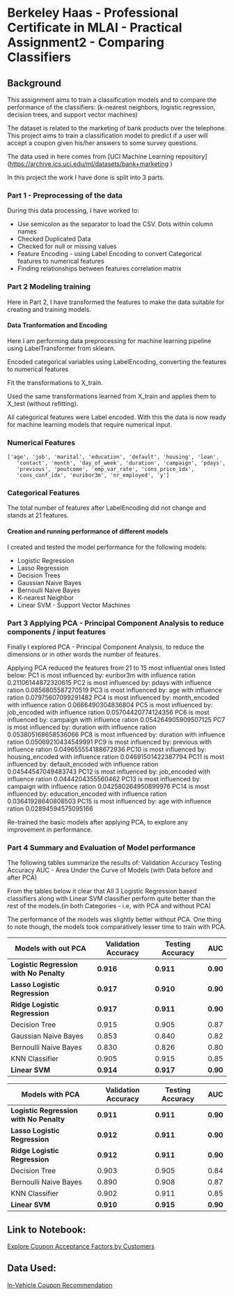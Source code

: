 # Berkeley Haas - Professional Certificate in MLAI - Practical Assignment2 - Comparing Classifiers

## Background
 This assignment aims to train a classification models and to compare the performance of the classifiers:
 (k-nearest neighbors, logistic regression, decision trees, and support vector machines) 
 
The dataset is related to the marketing of bank products over the telephone.
This project aims to train a classification model to predict if a user will accept a coupon given his/her answers to some survey questions.

The data used in here comes from [UCI Machine Learning repository] (https://archive.ics.uci.edu/ml/datasets/bank+marketing )

In this project the work I have done is split into 3 parts.

### Part 1 - Preprocessing of the data
During this data processing, I have worked to:

* Use semicolon as the separator to load the CSV. Dots within column names
* Checked Duplicated Data
* Checked for null or missing values
* Feature Encoding - using Label Encoding to convert Categorical features to numerical features
* Finding relationships between features correlation matrix

### Part 2 Modeling training

Here in Part 2, I have transformed the features to make the data suitable for creating and training models. 

#### Data Tranformation and Encoding
Here I am performing data preprocessing for machine learning pipeline using LabelTransformer from sklearn. 

Encoded categorical variables using LabelEncoding, converting the features to numerical features

Fit the transformations to X_train.

Used the same transformations learned from X_train and applies them to X_test (without refitting).

All categorical features were Label encoded.
With this the data is now ready for machine learning models that require numerical input.

### Numerical Features
    ['age', 'job', 'marital', 'education', 'default', 'housing', 'loan',
       'contact', 'month', 'day_of_week', 'duration', 'campaign', 'pdays',
       'previous', 'poutcome', 'emp_var_rate', 'cons_price_idx',
       'cons_conf_idx', 'euribor3m', 'nr_employed', 'y']

### Categorical Features

The total number of features after LabelEncoding did not change and stands at 21 features. 

#### Creation and running performance of different models

 I created and tested the model performance for the following models:
 
 * Logistic Regression
 * Lasso Regression
 * Decision Trees
 * Gaussian Naive Bayes
 * Bernoulli Naive Bayes
 * K-nearest Neighbor
 * Linear SVM - Support Vector Machines

### Part 3 Applying PCA - Principal Component Analysis to reduce components / input features

Finally I explored PCA - Principal Component Analysis, to reduce the dimensions or in other words the number of features. 

Applying PCA reduced the features from 21 to 15 most influential ones listed below:
PC1 is most influenced by: euribor3m with influence ration 0.21106144872320615
PC2 is most influenced by: pdays with influence ration 0.0856805587270519
PC3 is most influenced by: age with influence ration 0.07975607099291482
PC4 is most influenced by: month_encoded with influence ration 0.0666490304836804
PC5 is most influenced by: job_encoded with influence ration 0.05704420774124356
PC6 is most influenced by: campaign with influence ration 0.054264905909507125
PC7 is most influenced by: duration with influence ration 0.053805168658536066
PC8 is most influenced by: duration with influence ration 0.05069210434549991
PC9 is most influenced by: previous with influence ration 0.049655554188672936
PC10 is most influenced by: housing_encoded with influence ration 0.04691501422387794
PC11 is most influenced by: default_encoded with influence ration 0.04544547049483743
PC12 is most influenced by: job_encoded with influence ration 0.0444204355560462
PC13 is most influenced by: campaign with influence ration 0.042580264950899976
PC14 is most influenced by: education_encoded with influence ration 0.03641928640808503
PC15 is most influenced by: age with influence ration 0.02894594575095166

Re-trained the basic models after applying PCA, to explore any improvement in performance. 

### Part 4 Summary and Evaluation of Model performance

The following tables summarize the results of:
 Validation Accuracy
 Testing Accuracy
 AUC - Area Under the Curve of Models (with Data before and after PCA) 

From the tables below it clear that All 3 Logistic Regression based classifiers along with Linear SVM classifier perform quite better than the rest of the models.(in both Categories - i.e, with PCA and without PCA)

The performance of the models was slightly better without PCA. 
One thing to note though, the models took comparatively lesser time to train with PCA.  

| Models with out PCA | Validation Accuracy|Testing Accuracy|AUC|
|-------|---------|-------|-----------|
|**Logistic Regression with No Penalty**|**0.916**|**0.911**|**0.90**|
|**Lasso Logistic Regression**|**0.917**|**0.910**|**0.90**|
|**Ridge Logistic Regression**|**0.917**|**0.911**|**0.90**|
|Decision Tree|0.915|0.905|0.87|
|Gaussian Naive Bayes|0.853|0.840|0.82|
|Bernoulli Naive Bayes|0.830|0.826|0.80|
|KNN Classifier|0.905|0.915|0.85|
|**Linear SVM**|**0.914**|**0.917**|**0.90**|

| Models with PCA | Validation Accuracy|Testing Accuracy|AUC|
|-------|---------|-------|-----------|
|**Logistic Regression with No Penalty**|**0.911**|**0.911**|**0.90**|
|**Lasso Logistic Regression**|**0.912**|**0.911**|**0.90**|
|**Ridge Logistic Regression**|**0.912**|**0.911**|**0.90**|
|Decision Tree|0.903|0.905|0.84|
|Bernoulli Naive Bayes|0.890|0.908|0.87|
|KNN Classifier|0.902|0.911|0.85|
|**Linear SVM**|**0.910**|**0.915**|**0.90**|


## Link to Notebook:
[Explore Coupon Acceptance Factors by Customers](https://github.com/nbajam/BH-PCAIML-MOD17-PAA3/blob/main/bh_pcaiml_mod17_prac_assign.ipynb)

## Data Used:
[In-Vehicle Coupon Recommendation](https://archive.ics.uci.edu/dataset/603/in+vehicle+coupon+recommendation)

